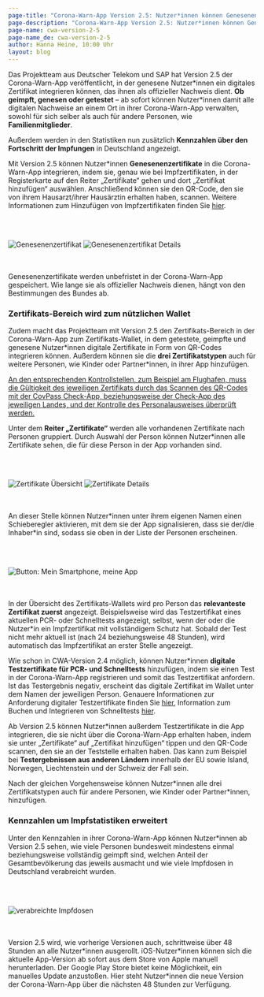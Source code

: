 ```yaml
---
page-title: "Corona-Warn-App Version 2.5: Nutzer*innen können Genesenenzertifikate und Zertifikate für Familienmitglieder integrieren"
page-description: "Corona-Warn-App Version 2.5: Nutzer*innen können Genesenenzertifikate und Zertifikate für Familienmitglieder integrieren"
page-name: cwa-version-2-5
page-name_de: cwa-version-2-5
author: Hanna Heine, 10:00 Uhr 
layout: blog
---
```



Das Projektteam aus Deutscher Telekom und SAP hat Version 2.5 der Corona-Warn-App veröffentlicht, in der genesene Nutzer\*innen ein digitales Zertifikat integrieren können, das ihnen als offizieller Nachweis dient. **Ob geimpft, genesen oder getestet** – ab sofort können Nutzer*innen damit alle digitalen Nachweise an einem Ort in ihrer Corona-Warn-App verwalten, sowohl für sich selber als auch für andere Personen, wie **Familienmitglieder**. 

Außerdem werden in den Statistiken nun zusätzlich **Kennzahlen über den Fortschritt der Impfungen** in Deutschland angezeigt. 


<!-- overview -->

Mit Version 2.5 können Nutzer\*innen **Genesenenzertifikate** in die Corona-Warn-App integrieren, indem sie, genau wie bei Impfzertifikaten, in der Registerkarte auf den Reiter „Zertifikate“ gehen und dort „Zertifikat hinzufügen“ auswählen. Anschließend können sie den QR-Code, den sie von ihrem Hausarzt/ihrer Hausärztin erhalten haben, scannen. Weitere Informationen zum Hinzufügen von Impfzertifikaten finden Sie [hier](/de/blog/2021-06-10-cwa-version-2-3/). 

<br></br>
<div class="text-center"> <img src="./Genesenenzertifikat (3).png" title="Genesenenzertifikat" alt="Genesenenzertifikat" style="align: center"> <img src="./Genesenenzertifikat (1).png" title="Genesenenzertifikat Details" alt="Genesenenzertifikat Details"  ></div>
<br></br>

Genesenenzertifikate werden unbefristet in der Corona-Warn-App gespeichert. Wie lange sie als offizieller Nachweis dienen, hängt von den Bestimmungen des Bundes ab. 


### Zertifikats-Bereich wird zum nützlichen Wallet

Zudem macht das Projektteam mit Version 2.5 den Zertifikats-Bereich in der Corona-Warn-App zum Zertifikats-Wallet, in dem getestete, geimpfte und genesene Nutzer\*innen digitale Zertifikate in Form von QR-Codes integrieren können. Außerdem können sie die **drei Zertifikatstypen** auch für weitere Personen, wie Kinder oder Partner\*innen, in ihrer App hinzufügen. 

<ins>An den entsprechenden Kontrollstellen, zum Beispiel am Flughafen, muss die Gültigkeit des jeweiligen Zertifikats durch das Scannen des QR-Codes mit der CovPass Check-App, beziehungsweise der Check-App des jeweiligen Landes, und der Kontrolle des Personalausweises überprüft werden.</ins>

Unter dem **Reiter „Zertifikate“** werden alle vorhandenen Zertifikate nach Personen gruppiert. Durch Auswahl der Person können Nutzer\*innen alle Zertifikate sehen, die für diese Person in der App vorhanden sind.


<br></br>
<div class="text-center"> <img src="./familienzertifikate(2).png" title="Zertifikate Übersicht" alt="Zertifikate Übersicht" style="align: center">  <img src="./details-zertifikate.png" title="Zertifikate Details" alt="Zertifikate Details"  ></div>
<br></br>

An dieser Stelle können Nutzer\*innen unter ihrem eigenen Namen einen Schieberegler aktivieren, mit dem sie der App signalisieren, dass sie der/die Inhaber\*in sind, sodass sie oben in der Liste der Personen erscheinen. 

<br></br>
<div class="text-center"> <img src="./person-details-button.png" title="Button: Mein Smartphone, meine App" alt="Button: Mein Smartphone, meine App"  ></div>
<br></br>

In der Übersicht des Zertifikats-Wallets wird pro Person das **relevanteste Zertifikat zuerst** angezeigt. Beispielsweise wird das Testzertifikat eines aktuellen PCR- oder Schnelltests angezeigt, selbst, wenn der oder die Nutzer\*in ein Impfzertifikat mit vollständigem Schutz hat. Sobald der Test nicht mehr aktuell ist (nach 24 beziehungsweise 48 Stunden), wird automatisch das Impfzertifikat an erster Stelle angezeigt.

Wie schon in CWA-Version 2.4 möglich, können Nutzer\*innen **digitale Testzertifikate für PCR- und Schnelltests** hinzufügen, indem sie einen Test in der Corona-Warn-App registrieren und somit das Testzertifikat anfordern. Ist das Testergebnis negativ, erscheint das digitale Zertifikat im Wallet unter dem Namen der jeweiligen Person. Genauere Informationen zur Anforderung digitaler Testzertifikate finden Sie [hier](/de/blog/2021-06-24-cwa-version-2-4/), Information zum Buchen und Integrieren von Schnelltests [hier](/de/blog/2021-05-11-how-to-rapid-test-integration/). 

Ab Version 2.5 können Nutzer\*innen außerdem Testzertifikate in die App integrieren, die sie nicht über die Corona-Warn-App erhalten haben, indem sie unter „Zertifikate“ auf „Zertifikat hinzufügen“ tippen und den QR-Code scannen, den sie an der Teststelle erhalten haben. Das kann zum Beispiel bei **Testergebnissen aus anderen Ländern** innerhalb der EU sowie Island, Norwegen, Liechtenstein und der Schweiz der Fall sein. 

Nach der gleichen Vorgehensweise können Nutzer\*innen alle drei Zertifikatstypen auch für andere Personen, wie Kinder oder Partner\*innen, hinzufügen. 

### Kennzahlen um Impfstatistiken erweitert 

Unter den Kennzahlen in ihrer Corona-Warn-App können Nutzer\*innen ab Version 2.5 sehen, wie viele Personen bundesweit mindestens einmal beziehungsweise vollständig geimpft sind, welchen Anteil der Gesamtbevölkerung das jeweils ausmacht und wie viele Impfdosen in Deutschland verabreicht wurden.

<br></br>
<div class="text-center"> <img src="./Impfstatistik (2).png" title="verabreichte Impfdosen" alt="verabreichte Impfdosen"  ></div>
<br></br>

Version 2.5 wird, wie vorherige Versionen auch, schrittweise über 48 Stunden an alle Nutzer\*innen ausgerollt. iOS-Nutzer\*innen können sich die aktuelle App-Version ab sofort aus dem Store von Apple manuell herunterladen. Der Google Play Store bietet keine Möglichkeit, ein manuelles Update anzustoßen. Hier steht Nutzer*innen die neue Version der Corona-Warn-App über die nächsten 48 Stunden zur Verfügung.
